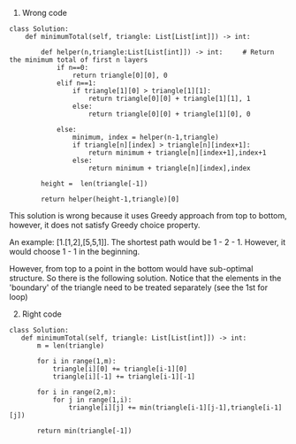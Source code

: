 1. Wrong code

```
class Solution:
    def minimumTotal(self, triangle: List[List[int]]) -> int:
        
        def helper(n,triangle:List[List[int]]) -> int:     # Return the minimum total of first n layers
            if n==0:
                return triangle[0][0], 0
            elif n==1:
                if triangle[1][0] > triangle[1][1]:
                    return triangle[0][0] + triangle[1][1], 1
                else:
                    return triangle[0][0] + triangle[1][0], 0
                
            else:
                minimum, index = helper(n-1,triangle)
                if triangle[n][index] > triangle[n][index+1]:
                    return minimum + triangle[n][index+1],index+1
                else:
                    return minimum + triangle[n][index],index
            
        height =  len(triangle[-1])
       
        return helper(height-1,triangle)[0]
 ```
 
This solution is wrong because it uses Greedy approach from top to bottom, however, it does not satisfy Greedy choice property. 
 

An example: [1.[1,2],[5,5,1]]. The shortest path would be 1 - 2 - 1. However, it would choose 1 - 1 in the beginning.
 
However, from top to a point in the bottom would have sub-optimal structure. So there is the following solution. Notice that the elements in the 'boundary' of the triangle need to be treated separately (see the 1st for loop)
 
 
 2. Right code
 
 ```
 class Solution:
    def minimumTotal(self, triangle: List[List[int]]) -> int:
        m = len(triangle)
        
        for i in range(1,m):
            triangle[i][0] += triangle[i-1][0]
            triangle[i][-1] += triangle[i-1][-1]
        
        for i in range(2,m):
            for j in range(1,i):
                triangle[i][j] += min(triangle[i-1][j-1],triangle[i-1][j])
        
        return min(triangle[-1])
 ```
 
 
           
        
